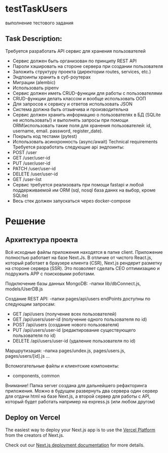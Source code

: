 # testTaskUsers
выполнение тестового задания

## Task Description:
Требуется разработать API сервис для хранения пользователей
- Сервис должен быть организован по принципу REST API
- Пароли хэшировать на стороне сервера при создании пользователя
- Заложить структуру проекта (директории routes, services, etc.)
- Эндпоинты хранить в суб-роутерах
- Миграции (alembic)
- Использовать pipenv
- Сервис должен иметь CRUD-функции для работы с пользователями
- CRUD-функции делать классом и вообще использовать ООП
- Для запросов к сервису и ответов использовать JSON
- Система должна быть отзывчива и производительна
- Сервис должен хранить информацию о пользователях в БД (SQLite не использовать!) и выполнять запросы при помощи ORM(использовать такие поля для хранения пользователей: id, username, email. password, register_date).
- Покрыть код тестами (pytest)
- Использовать асинхронность (async/await)
Technical requirements
Требуется разработать следующие api эндпоинты:
- POST /user
- GET /user/user-id
- PUT /user/user-id
- PATCH /user/user-id
- DELETE /user/user-id
- GET /user-list
- Сервис требуется реализовать при помощи fastapi и любой поддерживаемой им ORM (sql, nosql база даннх на выбор, кроме SQLite)
- Весь стек должен запускаться через docker-compose

# Решение
## Архитектура проекта
Всё исходные файлы приложения находятся в папке client.
Приложение полностью работает на базе Next.Js.
В отличие от чистого React.js, который работает в браузере клиента (CSR),
Next.js рендерит разметку на стороне сервера (SSR).
Это позволяет сделать CEO оптимизацию и подружить APP с поисковыми роботами.

Подключение базы данных MongoDB:
-папки lib/dbConnect.js, models/UserDB.js

Создание REST API:
-папки pages/api/users
endPoints доступны по следующим запросам:
- GET /api/users (получение всех пользователей)
- GET /api/users/user-id (получение одного пользователя по id)
- POST /api/users (создание нового пользователя)
- PUT /api/users/user-id (редактирование существующего пользователя по id)
- DELETE /api/users/user-id (удаление пользователя по id)

Маршрутизация:
-папка pages/undex.js, pages/users.js, pages/users/[id].js ...

Вспомогательные файлы и клиентские компоненты:
- components, common

Внимание!
Папка server создана для дальнейшего рефакторинга приложения.
Можно в будущем развернуть два сервера
один сервер для отдачи html на базе Next.js,
а второй сервер для работы с API, который будет работать например на express.js (или любом другом)

## Deploy on Vercel

The easiest way to deploy your Next.js app is to use the [Vercel Platform](https://vercel.com/new?utm_medium=default-template&filter=next.js&utm_source=create-next-app&utm_campaign=create-next-app-readme) from the creators of Next.js.

Check out our [Next.js deployment documentation](https://nextjs.org/docs/deployment) for more details.
